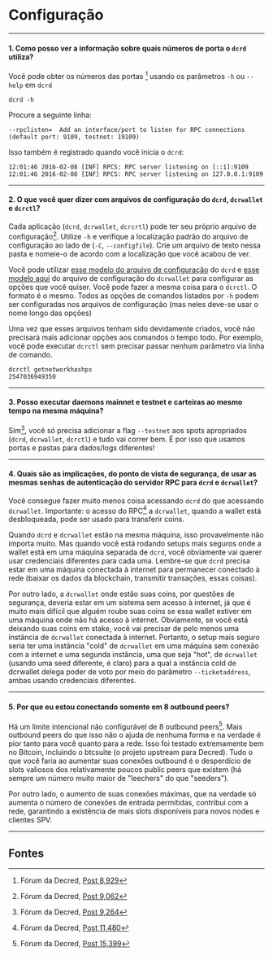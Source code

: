 # <i class="fa fa-desktop"></i>Configuração

---

#### 1. Como posso ver a informação sobre quais números de porta o `dcrd` utiliza?

Você pode obter os números das portas [^8929] usando os parâmetros `-h` ou `--help` em `dcrd`

```no-highlight
dcrd -h
```

Procure a seguinte linha:

```no-highlight
--rpclisten=  Add an interface/port to listen for RPC connections (default port: 9109, testnet: 19109)
```

Isso também é registrado quando você inicia o `dcrd`:

```no-highlight
12:01:46 2016-02-08 [INF] RPCS: RPC server listening on [::1]:9109
12:01:46 2016-02-08 [INF] RPCS: RPC server listening on 127.0.0.1:9109
```

---

#### 2. O que você quer dizer com arquivos de configuração do `dcrd`, `dcrwallet` e `dcrctl`?

Cada aplicação (`dcrd`, `dcrwallet`, `dcrcrtl`) pode ter seu próprio arquivo de configuração[^9055]. Utilize `-h` e verifique a localização padrão do arquivo de configuração ao lado de (`-C`, `--configfile`). Crie um arquivo de texto nessa pasta e nomeie-o de acordo com a localização que você acabou de ver.

Você pode utilizar [esse modelo do arquivo de configuração](https://github.com/decred/dcrd/blob/master/sample-dcrd.conf) do `dcrd` e [esse modelo aqui](https://github.com/decred/dcrwallet/blob/master/sample-dcrwallet.conf) do arquivo de configuração do `dcrwallet` para configurar as opções que você quiser. Você pode fazer a mesma coisa para o `dcrctl`. O formato é o mesmo. Todos as opções de comandos listados por `-h` podem ser configuradas nos arquivos de configuração (mas neles deve-se usar o nome longo das opções)

Uma vez que esses arquivos tenham sido devidamente criados, você não precisará mais adicionar opções aos comandos o tempo todo. Por exemplo, você pode executar `dcrctl` sem precisar passar nenhum parâmetro via linha de comando.

```no-highlight
dcrctl getnetworkhashps
2547036949350
```

---

#### 3. Posso executar daemons mainnet e testnet e carteiras ao mesmo tempo na mesma máquina?

Sim[^9264], você só precisa adicionar a flag `--testnet` aos spots apropriados (`dcrd`, `dcrwallet`, `dcrctl`) e tudo vai correr bem. É por isso que usamos portas e pastas para dados/logs diferentes!

---

#### 4. Quais são as implicações, do ponto de vista de segurança, de usar as mesmas senhas de autenticação do servidor RPC para `dcrd` e `dcrwallet`? 

Você consegue fazer muito menos coisa acessando `dcrd` do que acessando `dcrwallet`. Importante: o acesso do RPC[^11480] a `dcrwallet`, quando a wallet está desbloqueada, pode ser usado para transferir coins.

Quando `dcrd` e `dcrwallet` estão na mesma máquina, isso provavelmente não importa muito. Mas quando você está rodando setups mais seguros onde a wallet está em uma máquina separada de `dcrd`, você obviamente vai querer usar credenciais diferentes para cada uma. Lembre-se que `dcrd` precisa estar em uma máquina conectada à internet para permanecer conectado à rede (baixar os dados da blockchain, transmitir transações, essas coisas).

Por outro lado, a `dcrwallet` onde estão suas coins, por questões de segurança, deveria estar em um sistema sem acesso à internet, já que é muito mais difícil que alguém roube suas coins  se essa wallet estiver em uma máquina onde não há acesso à internet. Obviamente, se você está deixando suas coins em stake, você vai precisar de pelo menos uma instância de `dcrwallet` conectada à internet. Portanto, o setup mais seguro seria ter uma instância "cold" de `dcrwallet` em uma máquina sem conexão com a internet e uma segunda instância, uma que seja "hot", de `dcrwallet` (usando uma seed diferente, é claro) para a qual a instância cold de dcrwallet  delega poder de voto por meio do parâmetro `--ticketaddress`, ambas usando credenciais diferentes.

---

#### 5. Por que eu estou conectando somente em 8 outbound peers? 

Há um limite intencional não configurável de 8 outbound peers[^15399]. Mais outbound peers do que isso não o ajuda de nenhuma forma e na verdade é pior tanto para você quanto para a rede. Isso foi testado extremamente bem no Bitcoin, incluindo o btcsuite (o projeto upstream para Decred). Tudo o que você faria ao aumentar suas conexões outbound é o desperdício de slots valiosos dos relativamente poucos public peers que existem (há sempre um número muito maior de "leechers" do que "seeders").

Por outro lado, o aumento de suas conexões máximas, que na verdade só aumenta o número de conexões de entrada permitidas, contribui com a rede, garantindo a existência de mais slots disponíveis para novos nodes e clientes SPV.

---

## <i class="fa fa-book"></i>Fontes

[^8929]: Fórum da Decred, [Post 8,929](https://forum.decred.org/threads/600/#post-8929)
[^9055]: Fórum da Decred, [Post 9,062](https://forum.decred.org/threads/472/page-12#post-9062)
[^9264]: Fórum da Decred, [Post 9,264](https://forum.decred.org/threads/626/#post-9264)
[^11480]: Fórum da Decred, [Post 11,480](https://forum.decred.org/threads/428/#post-11480)
[^15399]: Fórum da Decred, [Post 15,399](https://forum.decred.org/threads/1371/page-2#post-15399)
